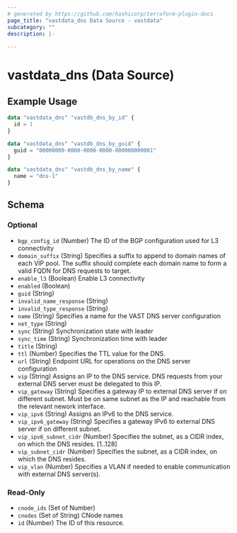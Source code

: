 ```yaml
---
# generated by https://github.com/hashicorp/terraform-plugin-docs
page_title: "vastdata_dns Data Source - vastdata"
subcategory: ""
description: |-
  
---
```


# vastdata_dns (Data Source)



## Example Usage

```terraform
data "vastdata_dns" "vastdb_dns_by_id" {
  id = 1
}

data "vastdata_dns" "vastdb_dns_by_guid" {
  guid = "00000000-0000-0000-0000-000000000001"
}

data "vastdata_dns" "vastdb_dns_by_name" {
  name = "dns-1"
}
```

<!-- schema generated by tfplugindocs -->
## Schema

### Optional

- `bgp_config_id` (Number) The ID of the BGP configuration used for L3 connectivity
- `domain_suffix` (String) Specifies a suffix to append to domain names of each VIP pool. The suffix should complete each domain name to form a valid FQDN for DNS requests to target.
- `enable_l3` (Boolean) Enable L3 connectivity
- `enabled` (Boolean)
- `guid` (String)
- `invalid_name_response` (String)
- `invalid_type_response` (String)
- `name` (String) Specifies a name for the VAST DNS server configuration
- `net_type` (String)
- `sync` (String) Synchronization state with leader
- `sync_time` (String) Synchronization time with leader
- `title` (String)
- `ttl` (Number) Specifies the TTL value for the DNS.
- `url` (String) Endpoint URL for operations on the DNS server configuration
- `vip` (String) Assigns an IP to the DNS service. DNS requests from your external DNS server must be delegated to this IP.
- `vip_gateway` (String) Specifies a gateway IP to external DNS server if on different subnet. Must be on same subnet as the IP and reachable from the relevant nework interface.
- `vip_ipv6` (String) Assigns an IPv6 to the DNS service.
- `vip_ipv6_gateway` (String) Specifies a gateway IPv6 to external DNS server if on different subnet.
- `vip_ipv6_subnet_cidr` (Number) Specifies the subnet, as a CIDR index, on which the DNS resides. [1..128]
- `vip_subnet_cidr` (Number) Specifies the subnet, as a CIDR index, on which the DNS resides.
- `vip_vlan` (Number) Specifies a VLAN if needed to enable communication with external DNS server(s).

### Read-Only

- `cnode_ids` (Set of Number)
- `cnodes` (Set of String) CNode names
- `id` (Number) The ID of this resource.
